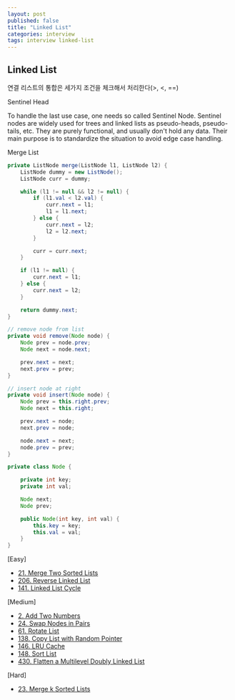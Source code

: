 ```yaml
---
layout: post
published: false
title: "Linked List"
categories: interview
tags: interview linked-list
---
```


## Linked List

연결 리스트의 통합은 세가지 조건을 체크해서 처리한다(>, <, ==)

Sentinel Head

To handle the last use case, one needs so called Sentinel Node. Sentinel nodes are widely used for trees and linked lists as pseudo-heads, pseudo-tails, etc. They are purely functional, and usually don't hold any data. Their main purpose is to standardize the situation to avoid edge case handling.

Merge List
```java
private ListNode merge(ListNode l1, ListNode l2) {
    ListNode dummy = new ListNode();
    ListNode curr = dummy;

    while (l1 != null && l2 != null) {
        if (l1.val < l2.val) {
            curr.next = l1;
            l1 = l1.next;
        } else {
            curr.next = l2;
            l2 = l2.next;
        }

        curr = curr.next;
    }

    if (l1 != null) {
        curr.next = l1;
    } else {
        curr.next = l2;
    }

    return dummy.next;
}
```

```java
// remove node from list
private void remove(Node node) {
    Node prev = node.prev;
    Node next = node.next;

    prev.next = next;
    next.prev = prev;
}

// insert node at right
private void insert(Node node) {
    Node prev = this.right.prev;
    Node next = this.right;

    prev.next = node;
    next.prev = node;

    node.next = next;
    node.prev = prev;
}

private class Node {

    private int key;
    private int val;

    Node next;
    Node prev;

    public Node(int key, int val) {
        this.key = key;
        this.val = val;
    }
}
```

[Easy]
- [21. Merge Two Sorted Lists](https://leetcode.com/problems/merge-two-sorted-lists/)
- [206. Reverse Linked List](https://leetcode.com/problems/reverse-linked-list/)
- [141. Linked List Cycle](https://leetcode.com/problems/linked-list-cycle/)

[Medium]
- [2. Add Two Numbers](https://leetcode.com/problems/add-two-numbers/)
- [24. Swap Nodes in Pairs](https://leetcode.com/problems/swap-nodes-in-pairs/)
- [61. Rotate List](https://leetcode.com/problems/rotate-list/)
- [138. Copy List with Random Pointer](https://leetcode.com/problems/copy-list-with-random-pointer/)
- [146. LRU Cache](https://leetcode.com/problems/lru-cache/)
- [148. Sort List](https://leetcode.com/problems/sort-list/)
- [430. Flatten a Multilevel Doubly Linked List](https://leetcode.com/problems/flatten-a-multilevel-doubly-linked-list/)

[Hard]
- [23. Merge k Sorted Lists](https://leetcode.com/problems/merge-k-sorted-lists/)